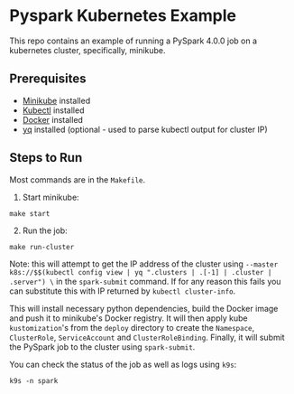 # Pyspark Kubernetes Example

This repo contains an example of running a PySpark 4.0.0 job on a kubernetes cluster, specifically, minikube.

## Prerequisites
- [Minikube](https://minikube.sigs.k8s.io/docs/start/) installed
- [Kubectl](https://kubernetes.io/docs/tasks/tools/install-kubectl/) installed
- [Docker](https://docs.docker.com/get-docker/) installed
- [yq](https://github.com/mikefarah/yq) installed (optional - used to parse kubectl output for cluster IP)

## Steps to Run

Most commands are in the `Makefile`.

1. Start minikube:
```shell
make start
```

2. Run the job:
```shell
make run-cluster
```

Note: this will attempt to get the IP address of the cluster using `--master k8s://$$(kubectl config view | yq ".clusters | .[-1] | .cluster | .server") \`
in the `spark-submit` command.
If for any reason this fails you can substitute this with IP returned by `kubectl cluster-info`.

This will install necessary python dependencies, build the Docker image and push it to minikube's Docker registry. 
It will then apply kube `kustomization`'s from the `deploy` directory to create the `Namespace`, `ClusterRole`, `ServiceAccount` and `ClusterRoleBinding`.
Finally, it will submit the PySpark job to the cluster using `spark-submit`.

You can check the status of the job as well as logs using `k9s`:
```shell
k9s -n spark
```
